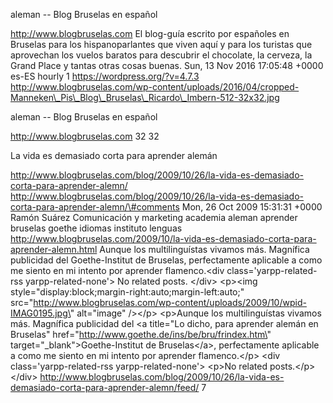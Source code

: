 aleman -- Blog Bruselas en español

http://www.blogbruselas.com El blog-guía escrito por españoles en
Bruselas para los hispanoparlantes que viven aquí y para los turistas
que aprovechan los vuelos baratos para descubrir el chocolate, la
cerveza, la Grand Place y tantas otras cosas buenas. Sun, 13 Nov 2016
17:05:48 +0000 es-ES hourly 1 https://wordpress.org/?v=4.7.3
http://www.blogbruselas.com/wp-content/uploads/2016/04/cropped-Manneken\_Pis\_Blog\_Bruselas\_Ricardo\_Imbern-512-32x32.jpg

aleman -- Blog Bruselas en español

http://www.blogbruselas.com 32 32

La vida es demasiado corta para aprender alemán

http://www.blogbruselas.com/blog/2009/10/26/la-vida-es-demasiado-corta-para-aprender-alemn/
http://www.blogbruselas.com/blog/2009/10/26/la-vida-es-demasiado-corta-para-aprender-alemn/\#comments
Mon, 26 Oct 2009 15:31:31 +0000 Ramón Suárez Comunicación y marketing
academia aleman aprender bruselas goethe idiomas instituto lenguas
http://www.blogbruselas.com/2009/10/la-vida-es-demasiado-corta-para-aprender-alemn.html
Aunque los multilinguístas vivamos más. Magnífica publicidad del
Goethe-Institut de Bruselas, perfectamente aplicable a como me siento en
mi intento por aprender flamenco.\<div class=\'yarpp-related-rss
yarpp-related-none\'\> No related posts. \</div\> \<p\>\<img
style=\"display:block;margin-right:auto;margin-left:auto;\"
src=\"http://www.blogbruselas.com/wp-content/uploads/2009/10/wpid-IMAG0195.jpg\"
alt=\"image\" /\>\</p\> \<p\>Aunque los multilinguístas vivamos más.
Magnífica publicidad del \<a title=\"Lo dicho, para aprender alemán en
Bruselas\" href=\"http://www.goethe.de/ins/be/bru/frindex.htm\"
target=\"\_blank\"\>Goethe-Institut de Bruselas\</a\>, perfectamente
aplicable a como me siento en mi intento por aprender flamenco.\</p\>
\<div class=\'yarpp-related-rss yarpp-related-none\'\> \<p\>No related
posts.\</p\> \</div\>
http://www.blogbruselas.com/blog/2009/10/26/la-vida-es-demasiado-corta-para-aprender-alemn/feed/
7
